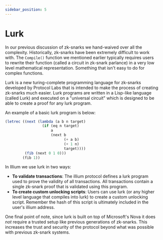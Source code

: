 ```yaml
---
sidebar_position: 5
---
```


# Lurk

In our previous discussion of zk-snarks we hand-waived over all the complexity. Historically, zk-snarks have been
extremely difficult to work with. The `Compile()` function we mentioned earlier typically requires users to rewrite
their function (called a circuit in zk-snark parlance) in a very low level mathematical representation. 
Something that isn't easy to do for complex functions.

Lurk is a new turing-complete programming language for zk-snarks developed by Protocol Labs that is intended to make 
the process of creating zk-snarks much easier. Lurk programs are written in a Lisp-like language (called Lurk) and 
executed on a "universal circuit" which is designed to be able to create a proof for any lurk program.

An example of a basic lurk program is below:
```javascript
(letrec ((next (lambda (a b n target)
                 (if (eq n target)
                     a
                     (next b
                           (+ a b)
                           (+ 1 n)
                           target))))
         (fib (next 0 1 0)))
        (fib 1))
```

In Illium we use lurk in two ways:

- **To validate transactions**: The illium protocol defines a lurk program used to prove the validity of all transactions.
All transactions contain a single zk-snark proof that is validated using this program.
- **To create custom unlocking scripts**: Users can use lurk (or any higher level language that compiles into lurk) to
create a custom unlocking script. Remember the hash of this script is ultimately included in the user's illium address.

One final point of note, since lurk is built on top of Microsoft's Nova it does *not* require a trusted setup like 
previous generations of zk-snarks. This increases the trust and security of the protocol beyond what was possible with previous
zk-snark systems.